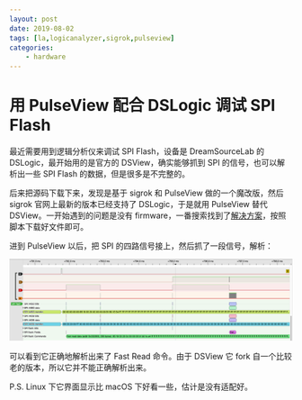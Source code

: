 ```yaml
---
layout: post
date: 2019-08-02
tags: [la,logicanalyzer,sigrok,pulseview]
categories:
    - hardware
---
```


# 用 PulseView 配合 DSLogic 调试 SPI Flash

最近需要用到逻辑分析仪来调试 SPI Flash，设备是 DreamSourceLab 的 DSLogic，最开始用的是官方的 DSView，确实能够抓到 SPI 的信号，也可以解析出一些 SPI Flash 的数据，但是很多是不完整的。

后来把源码下载下来，发现是基于 sigrok 和 PulseView 做的一个魔改版，然后 sigrok 官网上最新的版本已经支持了 DSLogic，于是就用 PulseView 替代 DSView。一开始遇到的问题是没有 firmware，一番搜索找到了[解决方案](https://sigrok.org/wiki/DreamSourceLab_DSLogic)，按照脚本下载好文件即可。

进到 PulseView 以后，把 SPI 的四路信号接上，然后抓了一段信号，解析：

![](./pulseview.png)

可以看到它正确地解析出来了 Fast Read 命令。由于 DSView 它 fork 自一个比较老的版本，所以它并不能正确解析出来。

P.S. Linux 下它界面显示比 macOS 下好看一些，估计是没有适配好。
